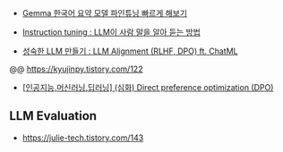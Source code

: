 * [Gemma 한국어 요약 모델 파인튜닝 빠르게 해보기](https://devocean.sk.com/blog/techBoardDetail.do?ID=165703)

* [Instruction tuning : LLM이 사람 말을 알아 듣는 방법](https://devocean.sk.com/blog/techBoardDetail.do?ID=165806&boardType=techBlog)

* [성숙한 LLM 만들기 : LLM Alignment (RLHF, DPO) ft. ChatML](https://devocean.sk.com/blog/techBoardDetail.do?page=&boardType=undefined&query=&ID=165903&searchData=&subIndex=)
  


@@ https://kyujinpy.tistory.com/122


* [[인공지능,머신러닝,딥러닝] (심화) Direct preference optimization (DPO)](https://www.youtube.com/watch?v=A80ue5nS_A4)


## LLM Evaluation ##
* https://julie-tech.tistory.com/143

